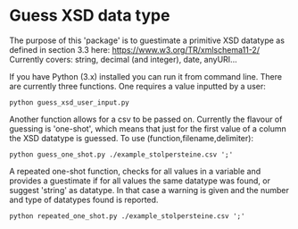 # Guess XSD data type

The purpose of this 'package' is to guestimate a primitive XSD datatype as defined in section 3.3 here: https://www.w3.org/TR/xmlschema11-2/ Currently covers: string, decimal (and integer), date, anyURI...

If you have Python (3.x) installed you can run it from command line. There are currently three functions. One requires a value inputted by a user:
```
python guess_xsd_user_input.py
```

Another function allows for a csv to be passed on. Currently the flavour of guessing is 'one-shot', which means that just for the first value of a column the XSD datatype is guessed. To use (function,filename,delimiter):
```
python guess_one_shot.py ./example_stolpersteine.csv ';'

```

A repeated one-shot function, checks for all values in a variable and provides a guestimate if for all values the same datatype was found, or suggest 'string' as datatype. In that case a warning is given and the number and type of datatypes found is reported.

```
python repeated_one_shot.py ./example_stolpersteine.csv ';'
```
